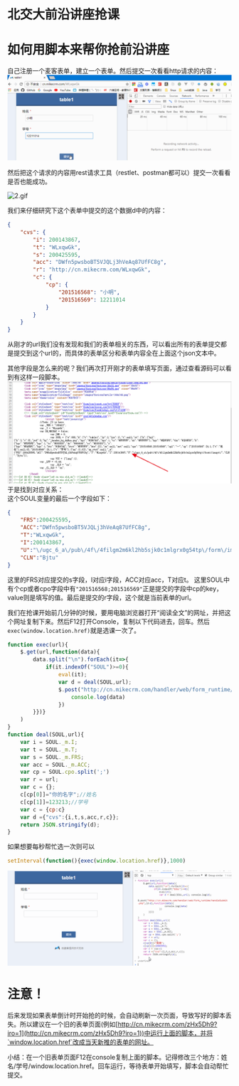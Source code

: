 # 北交大前沿讲座抢课
# 如何用脚本来帮你抢前沿讲座
自己注册一个麦客表单，建立一个表单。然后提交一次看看http请求的内容：
![1.gif](img/1.gif)

然后把这个请求的内容用rest请求工具（restlet、postman都可以）提交一次看看是否也能成功。  

![2.gif](img/2.gif)

我们来仔细研究下这个表单中提交的这个数据d中的内容：
```json
{
	"cvs": {
		"i": 200143867,
		"t": "WLxqwGk",
		"s": 200425595,
		"acc": "DWfn5pwsboBT5VJQLj3hVeAq87UfFC8g",
		"r": "http://cn.mikecrm.com/WLxqwGk",
		"c": {
			"cp": {
				"201516568": "小明",
				"201516569": 12211014
			}
		}
	}
}
```
从刚才的url我们没有发现和我们的表单相关的东西，可以看出所有的表单提交都是提交到这个url的，而具体的表单区分和表单内容全在上面这个json文本中。

其他字段是怎么来的呢？我们再次打开刚才的表单填写页面，通过查看源码可以看到有这样一段脚本。  
![1.jpg](img/1.jpg)  
于是找到对应关系：  
这个SOUL变量的最后一个字段如下：
```json
{
    "FRS":200425595,
    "ACC":"DWfn5pwsboBT5VJQLj3hVeAq87UfFC8g",
    "T":"WLxqwGk",
    "I":200143867,
    "U":"\/ugc_6_a\/pub\/4f\/4filgm2m6kl2hb5sjk0c1mlgrx0g54tp\/form\/image\/",
    "CLN":"Bjtu"
}
```
这里的FRS对应提交的s字段，I对应i字段，ACC对应acc，T对应t。
这里SOUL中有个cp或者cpo字段中有`"201516568;201516569"`正是提交的字段中cp的key，value则是填写的值。最后是提交的r字段，这个就是当前表单的url。

我们在抢课开始前几分钟的时候，要用电脑浏览器打开“阅读全文”的网址，并把这个网址复制下来。然后F12打开Console，复制以下代码进去，回车。然后`exec(window.location.href)`就是选课一次了。
```javascript
function exec(url){
    $.get(url,function(data){
        data.split("\n").forEach(it=>{
            if(it.indexOf("SOUL")>=0){
                eval(it);
                var d = deal(SOUL,url);
                $.post("http://cn.mikecrm.com/handler/web/form_runtime/handleSubmit.php",{d:d},function(data){
                    console.log(data)
                })
        }})}
    )
}
function deal(SOUL,url){
    var i = SOUL._m.I;
    var t = SOUL._m.T;
    var s = SOUL._m.FRS;
    var acc = SOUL._m.ACC;
    var cp = SOUL.cpo.split(';')
    var r = url;
    var c = {};
    c[cp[0]]="你的名字";//姓名
    c[cp[1]]=123213;//学号
    var c = {cp:c}
    var d ={"cvs":{i,t,s,acc,r,c}};
    return JSON.stringify(d);
}
```
如果想要每秒帮忙选一次则可以
```javascript
setInterval(function(){exec(window.location.href)},1000)
```
![image](img/3.gif)
# 注意！
后来发现如果表单倒计时开始抢的时候，会自动刷新一次页面，导致写好的脚本丢失。所以建议在一个旧的表单页面(例如[http://cn.mikecrm.com/zHx5Dh9?iro=1](http://cn.mikecrm.com/zHx5Dh9?iro=1))中运行上面的脚本，并将`window.location.href`改成当天新推的表单的网址。

小结：在一个旧表单页面F12在console复制上面的脚本。记得修改三个地方：姓名/学号/window.location.href。回车运行，等待表单开始填写，脚本会自动帮忙提交。